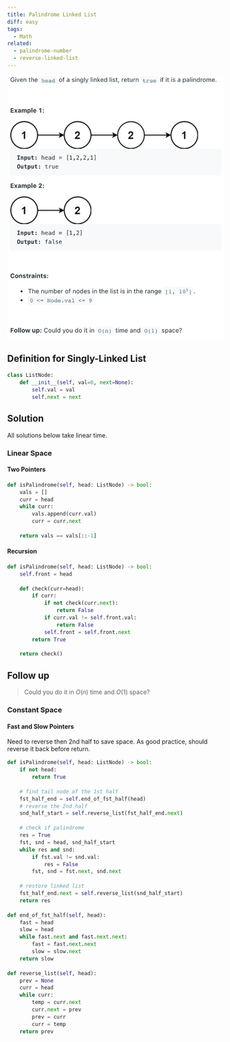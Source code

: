 ```yaml
---
title: Palindrome Linked List
diff: easy
tags:
  - Math
related:
  - palindrome-number
  - reverse-linked-list
---
```


<img class="medium-zoom" src="/algo/palindrome-linked-list.png" alt="https://leetcode.com/problems/palindrome-linked-list">

## Definition for Singly-Linked List

```py
class ListNode:
    def __init__(self, val=0, next=None):
        self.val = val
        self.next = next
```

## Solution

All solutions below take linear time.

### Linear Space

#### Two Pointers

```py
def isPalindrome(self, head: ListNode) -> bool:
    vals = []
    curr = head
    while curr:
        vals.append(curr.val)
        curr = curr.next

    return vals == vals[::-1]
```

#### Recursion

```py
def isPalindrome(self, head: ListNode) -> bool:
    self.front = head

    def check(curr=head):
        if curr:
            if not check(curr.next):
                return False
            if curr.val != self.front.val:
                return False
            self.front = self.front.next
        return True

    return check()
```

## Follow up

> Could you do it in $O(n)$ time and $O(1)$ space?

### Constant Space

#### Fast and Slow Pointers

Need to reverse then 2nd half to save space. As good practice, should reverse it back before return.

```py
def isPalindrome(self, head: ListNode) -> bool:
    if not head:
        return True

    # find tail node of the 1st half
    fst_half_end = self.end_of_fst_half(head)
    # reverse the 2nd half
    snd_half_start = self.reverse_list(fst_half_end.next)

    # check if palindrome
    res = True
    fst, snd = head, snd_half_start
    while res and snd:
        if fst.val != snd.val:
            res = False
        fst, snd = fst.next, snd.next

    # restore linked list
    fst_half_end.next = self.reverse_list(snd_half_start)
    return res

def end_of_fst_half(self, head):
    fast = head
    slow = head
    while fast.next and fast.next.next:
        fast = fast.next.next
        slow = slow.next
    return slow

def reverse_list(self, head):
    prev = None
    curr = head
    while curr:
        temp = curr.next
        curr.next = prev
        prev = curr
        curr = temp
    return prev
```
